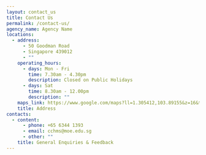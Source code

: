 ```yaml
---
layout: contact_us
title: Contact Us
permalink: /contact-us/
agency_name: Agency Name
locations:
  - address:
      - 50 Goodman Road
      - Singapore 439012
      - ""
    operating_hours:
      - days: Mon - Fri
        time: 7.30am - 4.30pm
        description: Closed on Public Holidays
      - days: Sat
        time: 8.30am - 12.00pm
        description: ""
    maps_link: https://www.google.com/maps?ll=1.305412,103.89155&z=16&t=m&hl=en&gl=SG&mapclient=embed&cid=12285969876655959894
    title: Address
contacts:
  - content:
      - phone: +65 6344 1393
      - email: cchms@moe.edu.sg
      - other: ""
    title: General Enquiries & Feedback
---
```

